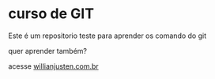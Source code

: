 # curso de GIT

Este é um repositorio teste para aprender os comando do git

quer aprender também?

acesse [willianjusten.com.br](http://willianjusten.com.br)